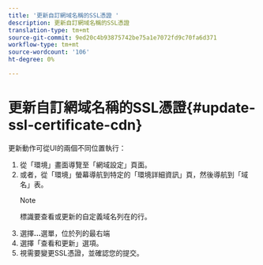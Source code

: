```yaml
---
title: '更新自訂網域名稱的SSL憑證 '
description: 更新自訂網域名稱的SSL憑證
translation-type: tm+mt
source-git-commit: 9ed20c4b93875742be75a1e7072fd9c70fa6d371
workflow-type: tm+mt
source-wordcount: '106'
ht-degree: 0%

---
```


# 更新自訂網域名稱的SSL憑證{#update-ssl-certificate-cdn}

更新動作可從UI的兩個不同位置執行：

1. 從「環境」畫面導覽至「網域設定」頁面。
1. 或者，從「環境」螢幕導航到特定的「環境詳細資訊」頁，然後導航到「域名」表。
   >[!NOTE]
   >標識要查看或更新的自定義域名列在的行。
1. 選擇&#x200B;**...**&#x200B;選單，位於列的最右端
1. 選擇「查看和更新」選項。
1. 視需要變更SSL憑證，並確認您的提交。

